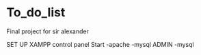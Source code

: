# To_do_list
Final project for sir alexander


SET UP 
XAMPP control panel
Start
-apache
-mysql
ADMIN
-mysql
